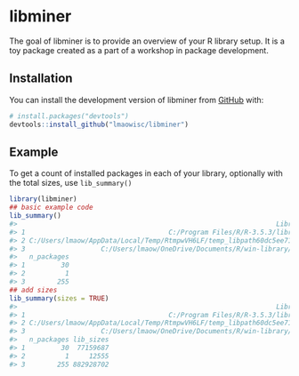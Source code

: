 
<!-- README.md is generated from README.Rmd. Please edit that file -->

# libminer

<!-- badges: start -->
<!-- badges: end -->

The goal of libminer is to provide an overview of your R library setup.
It is a toy package created as a part of a workshop in package
development.

## Installation

You can install the development version of libminer from
[GitHub](https://github.com/) with:

``` r
# install.packages("devtools")
devtools::install_github("lmaowisc/libminer")
```

## Example

To get a count of installed packages in each of your library, optionally
with the total sizes, use `lib_summary()`

``` r
library(libminer)
## basic example code
lib_summary()
#>                                                                 Library
#> 1                                    C:/Program Files/R/R-3.5.3/library
#> 2 C:/Users/lmaow/AppData/Local/Temp/RtmpwVH6LF/temp_libpath60dc5ee71589
#> 3                   C:/Users/lmaow/OneDrive/Documents/R/win-library/3.5
#>   n_packages
#> 1         30
#> 2          1
#> 3        255
## add sizes
lib_summary(sizes = TRUE)
#>                                                                 Library
#> 1                                    C:/Program Files/R/R-3.5.3/library
#> 2 C:/Users/lmaow/AppData/Local/Temp/RtmpwVH6LF/temp_libpath60dc5ee71589
#> 3                   C:/Users/lmaow/OneDrive/Documents/R/win-library/3.5
#>   n_packages lib_sizes
#> 1         30  77159687
#> 2          1     12555
#> 3        255 882928702
```
